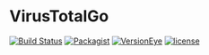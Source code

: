 # VirusTotalGo
[![Build Status](https://travis-ci.org/B-V-R/VirusTotalGo.svg?branch=master)](https://travis-ci.org/B-V-R/VirusTotalGo)
[![Packagist](https://img.shields.io/packagist/dt/B-V-R/VirusTotalGo.svg?style=flat-square)]()
[![VersionEye](https://img.shields.io/versioneye/d/B-V-R/VirusTotalGo.svg?style=flat-square)]()
[![license](https://img.shields.io/github/license/mashape/apistatus.svg?style=flat-square)]()
